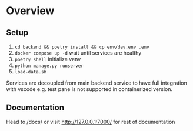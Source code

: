 # Overview

## Setup

1. `cd backend && poetry install && cp env/dev.env .env`
2. `docker compose up -d` wait until services are healthy
3. `poetry shell` initialize venv
4. `python manage.py runserver`
5. `load-data.sh`

Services are decoupled from main backend service to have full integration with vscode e.g. test pane is not supported in containerized version.

## Documentation

Head to /docs/ or visit <http://127.0.0.1:7000/> for rest of documentation
